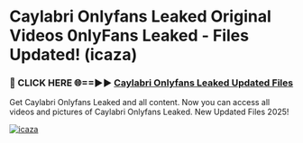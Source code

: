 # Caylabri Onlyfans Leaked Original Videos 0nlyFans Leaked - Files Updated! (icaza)

<h3>🔴 CLICK HERE 🌐==►► <a href="https://best4dudes.click/HH4t6V" rel="nofollow">Caylabri Onlyfans Leaked Updated Files</a></h3>

Get Caylabri Onlyfans Leaked and all content. Now you can access all videos and pictures of Caylabri Onlyfans Leaked. New Updated Files 2025!

[![icaza](https://github.com/user-attachments/assets/8c521d6e-e6e3-4a75-9320-d58ab9d79d5b)](https://best4dudes.click/HH4t6V)

